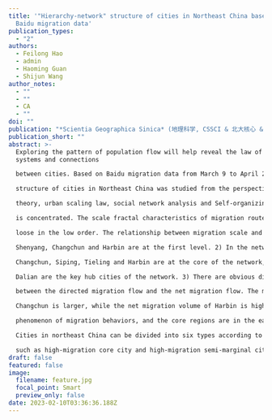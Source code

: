 ```yaml
---
title: '"Hierarchy-network" structure of cities in Northeast China based on
  Baidu migration data'
publication_types:
  - "2"
authors:
  - Feilong Hao
  - admin
  - Haoming Guan
  - Shijun Wang
author_notes:
  - ""
  - ""
  - CA
  - ""
doi: ""
publication: "*Scientia Geographica Sinica* (地理科学, CSSCI & 北大核心 & CSCD)"
publication_short: ""
abstract: >-
  Exploring the pattern of population flow will help reveal the law of urban
  systems and connections

  between cities. Based on Baidu migration data from March 9 to April 28, 2021, the “ hierarchical-network”

  structure of cities in Northeast China was studied from the perspective of population migration by using fractal

  theory, urban scaling law, social network analysis and Self-organizing maps method. The results are as follows: 1) The primacy ratio of urban system based on migration scale is low, and the distribution of high-order cities

  is concentrated. The scale fractal characteristics of migration routes are concentrated in the high-order and

  loose in the low order. The relationship between migration scale and urban population is super linear, and

  Shenyang, Changchun and Harbin are at the first level. 2) In the network based on migration scale, Shenyang,

  Changchun, Siping, Tieling and Harbin are at the core of the network, while Harbin, Shenyang, Changchun and

  Dalian are the key hub cities of the network. 3) There are obvious differences in the structure of the network

  between the directed migration flow and the net migration flow. The migration scale of Shenyang and

  Changchun is larger, while the net migration volume of Harbin is higher. 4) There is a spatial agglomeration

  phenomenon of migration behaviors, and the core regions are in the east, central and southern regions. The migration behaviors within the region are mainly intra-provincial migration, which can be divided into four subgroups according to migration preferences. 5) The internal connection of the Harbin-Changchun metropolitan area is weak, and the Central-and-Southern Liaoning Area has shown a trend of agglomeration development. 6)

  Cities in northeast China can be divided into six types according to their migration scale and network location,

  such as high-migration core city and high-migration semi-marginal city, which can better reveal the inner characteristics of cities than a single scale hierarchy division.
draft: false
featured: false
image:
  filename: feature.jpg
  focal_point: Smart
  preview_only: false
date: 2023-02-10T03:36:36.188Z
---
```

